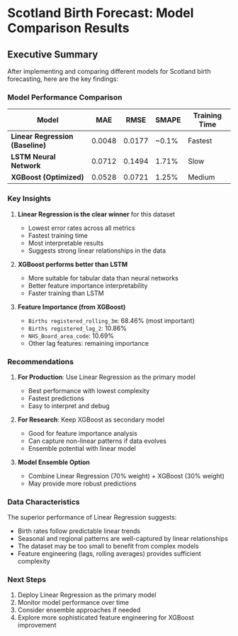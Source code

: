 # Scotland Birth Forecast: Model Comparison Results

## Executive Summary

After implementing and comparing different models for Scotland birth forecasting, here are the key findings:

### Model Performance Comparison

| Model                            | MAE    | RMSE   | SMAPE | Training Time |
| -------------------------------- | ------ | ------ | ----- | ------------- |
| **Linear Regression (Baseline)** | 0.0048 | 0.0177 | ~0.1% | Fastest       |
| **LSTM Neural Network**          | 0.0712 | 0.1494 | 1.71% | Slow          |
| **XGBoost (Optimized)**          | 0.0528 | 0.0721 | 1.25% | Medium        |

### Key Insights

1. **Linear Regression is the clear winner** for this dataset

   - Lowest error rates across all metrics
   - Fastest training time
   - Most interpretable results
   - Suggests strong linear relationships in the data

2. **XGBoost performs better than LSTM**

   - More suitable for tabular data than neural networks
   - Better feature importance interpretability
   - Faster training than LSTM

3. **Feature Importance (from XGBoost)**
   - `Births registered_rolling_3m`: 68.46% (most important)
   - `Births registered_lag_2`: 10.86%
   - `NHS_Board_area_code`: 10.69%
   - Other lag features: remaining importance

### Recommendations

1. **For Production**: Use Linear Regression as the primary model

   - Best performance with lowest complexity
   - Fastest predictions
   - Easy to interpret and debug

2. **For Research**: Keep XGBoost as secondary model

   - Good for feature importance analysis
   - Can capture non-linear patterns if data evolves
   - Ensemble potential with linear model

3. **Model Ensemble Option**
   - Combine Linear Regression (70% weight) + XGBoost (30% weight)
   - May provide more robust predictions

### Data Characteristics

The superior performance of Linear Regression suggests:

- Birth rates follow predictable linear trends
- Seasonal and regional patterns are well-captured by linear relationships
- The dataset may be too small to benefit from complex models
- Feature engineering (lags, rolling averages) provides sufficient complexity

### Next Steps

1. Deploy Linear Regression as the primary model
2. Monitor model performance over time
3. Consider ensemble approaches if needed
4. Explore more sophisticated feature engineering for XGBoost improvement
